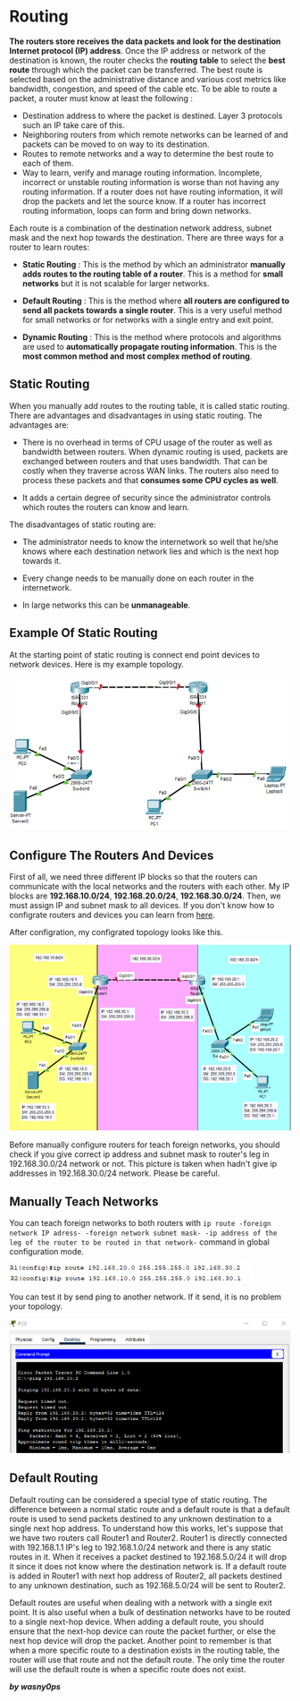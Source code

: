 # Routing

**The routers store receives the data packets and look for the destination Internet protocol (IP) address**. Once the IP address or network of the destination is known, the router checks the **routing table** to select the **best route** through which the packet can be transferred. The best route is selected based on the administrative distance and various cost metrics like bandwidth, congestion, and speed of the cable etc. To be able to route a packet, a router must know at least the following :

- Destination address to where the packet is destined. Layer 3 protocols such an IP take care of this.
- Neighboring routers from which remote networks can be learned of and packets can be moved to on way to its destination.
- Routes to remote networks and a way to determine the best route to each of them.
- Way to learn, verify and manage routing information. Incomplete, incorrect or unstable routing information is worse than not having any routing information. If a router does not have routing information, it will drop the packets and let the source know. If a router has incorrect routing information, loops can form and bring down networks.

Each route is a combination of the destination network address, subnet mask and the next hop towards the destination. There are three ways for a router to learn routes:

- **Static Routing** : This is the method by which an administrator **manually adds routes to the routing table of a router**. This is a method for **small networks** but it is not scalable for larger networks.

- **Default Routing** : This is the method where **all routers are configured to send all packets towards a single router**.  This is a very useful method for small networks or for networks with a single entry and exit point. 

- **Dynamic Routing** : This is the method where protocols and algorithms are used to **automatically propagate routing information**. This is the **most common method and most complex method of routing**. 

## Static Routing

When you manually add routes to the routing table, it is called static routing. There are advantages and disadvantages in using static routing. The advantages are:

- There is no overhead in terms of CPU usage of the router as well as bandwidth between routers. When dynamic routing is used, packets are exchanged between routers and that uses bandwidth. That can be costly when they traverse across WAN links. The routers also need to process these packets and that **consumes some CPU cycles as well**.

- It adds a certain degree of security since the administrator controls which routes the routers can know and learn.

The disadvantages of static routing are:

- The administrator needs to know the internetwork so well that he/she knows where each destination network lies and which is the next hop towards it.

- Every change needs to be manually done on each router in the internetwork.

- In large networks this can be **unmanageable**.

## Example Of Static Routing

At the starting point of static routing is connect end point devices to network devices. Here is my example topology.

<p align="center"><img src="https://github.com/wasny0ps/Network-Notes/blob/main/0x7%20-%20Static%20%26%20Default%20Routing/source/static_routing_start.png" ></p>

##  Configure The Routers And Devices
First of all, we need three different IP blocks so that the routers can communicate with the local networks and the routers with each other. My IP blocks are **192.168.10.0/24**, **192.168.20.0/24**, **192.168.30.0/24**. Then, we must assign IP and subnet mask to all devices. If you don't know how to configrate routers and devices you can learn from [here](https://github.com/wasny0ps/Network-Notes/tree/main/0x5%20-%20Router%20%26%20Switch%20Configration).

After configration, my configrated topology looks like this.

<p align="center"><img src="https://github.com/wasny0ps/Network-Notes/blob/main/0x7%20-%20Static%20%26%20Default%20Routing/source/first_conf.png" ></p>

Before manually configure routers for teach foreign networks, you should check if you give correct ip address and subnet mask to router's leg in 192.168.30.0/24 network or not. This picture is taken when hadn't give ip addresses in 192.168.30.0/24 network. Please be careful.


## Manually Teach Networks

You can teach foreign networks to both routers with `ip route -foreign network IP adress- -foreign network subnet mask- -ip address of the leg of the router to be routed in that network-` command in global configuration mode.

<img src="https://github.com/wasny0ps/Network-Notes/blob/main/0x7%20-%20Static%20%26%20Default%20Routing/source/r1.png" >
<img src="https://github.com/wasny0ps/Network-Notes/blob/main/0x7%20-%20Static%20%26%20Default%20Routing/source/r2.png" >

You can test it by send ping to another network. If it send, it is no problem your topology.

<img src="https://github.com/wasny0ps/Network-Notes/blob/main/0x7%20-%20Static%20%26%20Default%20Routing/source/itworks.png" >


## Default Routing

Default routing can be considered a special type of static routing. The difference between a normal static route and a default route is that a default route is used to send packets destined to any unknown destination to a single next hop address. To understand how this works, let's suppose that we have two routers call Router1 and Router2. Router1 is directly connected with 192.168.1.1 IP's leg to 192.168.1.0/24 network and there is any static routes in it. When it receives a packet destined to 192.168.5.0/24 it will drop it since it does not know where the destination network is. If a default route is added in Router1 with next hop address of Router2, all packets destined to any unknown destination, such as 192.168.5.0/24 will be sent to Router2.

Default routes are useful when dealing with a network with a single exit point. It is also useful when a bulk of destination networks have to be routed to a single next-hop device. When adding a default route, you should ensure that the next-hop device can route the packet further, or else the next hop device will drop the packet. Another point to remember is that when a more specific route to a destination exists in the routing table, the router will use that route and not the default route. The only time the router will use the default route is when a specific route does not exist.





**_by wasny0ps_**
